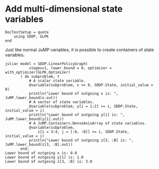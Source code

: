 # Add multi-dimensional state variables

```@meta
DocTestSetup = quote
    using SDDP, GLPK
end
```

Just like normal JuMP variables, it is possible to create containers of state
variables.

```jldoctest; filter=r"A policy graph.+"s
julia> model = SDDP.LinearPolicyGraph(
           stages=1, lower_bound = 0, optimizer = with_optimizer(GLPK.Optimizer)
       ) do subproblem, t
           # A scalar state variable.
           @variable(subproblem, x >= 0, SDDP.State, initial_value = 0)
           println("Lower bound of outgoing x is: ", JuMP.lower_bound(x.out))
           # A vector of state variables.
           @variable(subproblem, y[i = 1:2] >= i, SDDP.State, initial_value = i)
           println("Lower bound of outgoing y[1] is: ", JuMP.lower_bound(y[1].out))
           # A JuMP.Containers.DenseAxisArray of state variables.
           @variable(subproblem,
               z[i = 3:4, j = [:A, :B]] >= i, SDDP.State, initial_value = i)
           println("Lower bound of outgoing z[3, :B] is: ", JuMP.lower_bound(z[3, :B].out))
       end;
Lower bound of outgoing x is: 0.0
Lower bound of outgoing y[1] is: 1.0
Lower bound of outgoing z[3, :B] is: 3.0
```
